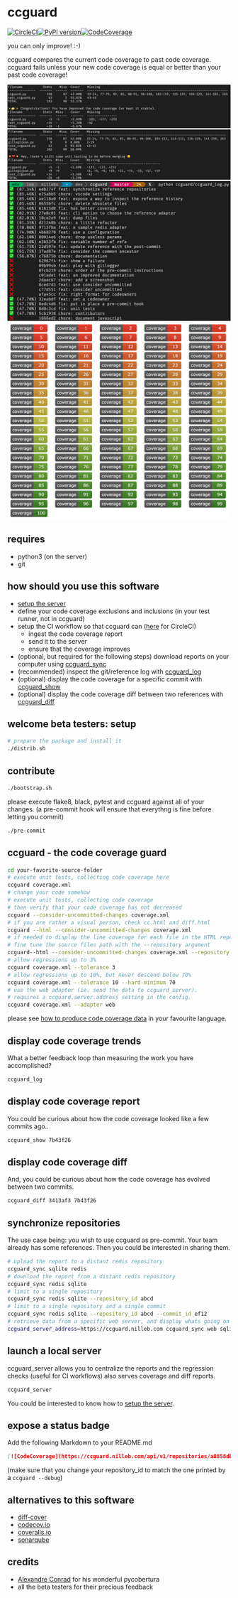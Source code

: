 # ccguard

[![CircleCI](https://circleci.com/gh/nilleb/ccguard.svg?style=svg)](https://circleci.com/gh/nilleb/ccguard)[![PyPI version](https://badge.fury.io/py/ccguard.svg)](https://badge.fury.io/py/ccguard)[![CodeCoverage](https://ccguard.nilleb.com/api/v1/repositories/a8858db8a0d483f8f6c8e74a5dc03b84bc9674f8/status_badge)](https://ccguard.nilleb.com/web/main/a8858db8a0d483f8f6c8e74a5dc03b84bc9674f8)

you can only improve! :-)

ccguard compares the current code coverage to past code coverage. ccguard fails unless your new code coverage is equal or better than your past code coverage!

![ccguard.py in action](https://github.com/nilleb/ccguard/blob/master/static/success.png?raw=true "ccguard.py in action")
![so bad, a regression](https://github.com/nilleb/ccguard/blob/master/static/failure.png?raw=true "so bad, a regression")
![trends](https://github.com/nilleb/ccguard/blob/master/static/log.png "cc is increasing!")
![all the status badges](https://github.com/nilleb/ccguard/blob/master/static/all_badges.png "expose your code coverage pride ;-)")

## requires

- python3 (on the server)
- git

## how should you use this software

- [setup the server](https://github.com/nilleb/ccguard/blob/master/docs/server-setup/server-setup-ubuntu.sh)
- define your code coverage exclusions and inclusions (in your test runner, not in ccguard)
- setup the CI workflow so that ccguard can ([here]((https://github.com/nilleb/ccguard/blob/master/docs/how%20to%20integrate%20ccguard%20in%20your%20CircleCI%20job.md)) for CircleCI)
  - ingest the code coverage report
  - send it to the server
  - ensure that the coverage improves
- (optional, but required for the following steps) download reports on your computer using [ccguard_sync](https://github.com/nilleb/ccguard#synchronize-repositories)
- (recommended) inspect the git/reference log with [ccguard_log](https://github.com/nilleb/ccguard#display-code-coverage-trends)
- (optional) display the code coverage for a specific commit with [ccguard_show](https://github.com/nilleb/ccguard#display-code-coverage-report)
- (optional) display the code coverage diff between two references with [ccguard_diff](https://github.com/nilleb/ccguard#display-code-coverage-diff)

## welcome beta testers: setup

```sh
# prepare the package and install it
./distrib.sh
```

## contribute

```sh
./bootstrap.sh
```

please execute flake8, black, pytest and ccguard against all of your changes.
(a pre-commit hook will ensure that everythng is fine before letting you commit)

```sh
./pre-commit
```

## ccguard - the code coverage guard

```sh
cd your-favorite-source-folder
# execute unit tests, collecting code coverage here
ccguard coverage.xml
# change your code somehow
# execute unit tests, collecting code coverage
# then verify that your code coverage has not decreased
ccguard --consider-uncommitted-changes coverage.xml
# if you are rather a visual person, check cc.html and diff.html
ccguard --html --consider-uncommitted-changes coverage.xml
# if needed to display the line coverage for each file in the HTML report,
# fine tune the source files path with the --repository argument
ccguard--html --consider-uncommitted-changes coverage.xml --repository src/
# allow regressions up to 3%
ccguard coverage.xml --tolerance 3
# allow regressions up to 10%, but never descend below 70%
ccguard coverage.xml --tolerance 10 --hard-minimum 70
# use the web adapter (ie. send the data to ccguard_server).
# requires a ccguard.server.address setting in the config.
ccguard coverage.xml --adapter web
```

please see [how to produce code coverage data](https://github.com/nilleb/ccguard/blob/master/docs/how%20to%20produce%20code%20coverage%20data.md) in your favourite language.

## display code coverage trends

What a better feedback loop than measuring the work you have accomplished?

```sh
ccguard_log
```

## display code coverage report

You could be curious about how the code coverage looked like a few commits ago..

```sh
ccguard_show 7b43f26
```

## display code coverage diff

And, you could be curious about how the code coverage has evolved between two commits.

```sh
ccguard_diff 3413af3 7b43f26
```

## synchronize repositories

The use case being: you wish to use ccguard as pre-commit. Your team already has some references.
Then you could be interested in sharing them.

```sh
# upload the report to a distant redis repository
ccguard_sync sqlite redis
# download the report from a distant redis repository
ccguard_sync redis sqlite
# limit to a single repository
ccguard_sync redis sqlite --repository_id abcd
# limit to a single repository and a single commit
ccguard_sync redis sqlite --repository_id abcd --commit_id ef12
# retrieve data from a specific web server, and display whats going on behind the scenes
ccguard_server_address=https://ccguard.nilleb.com ccguard_sync web sqlite --debug
```

## launch a local server

ccguard_server allows you to centralize the reports and the regression checks (useful for CI workflows)
also serves coverage and diff reports.

```sh
ccguard_server
```

You could be interested to know how to [setup the server](https://github.com/nilleb/ccguard/blob/master/docs/server-setup/server-setup-ubuntu.sh).

## expose a status badge

Add the following Markdown to your README.md

```md
[![CodeCoverage](https://ccguard.nilleb.com/api/v1/repositories/a8858db8a0d483f8f6c8e74a5dc03b84bc9674f8/status_badge)](https://ccguard.nilleb.com/web/main/a8858db8a0d483f8f6c8e74a5dc03b84bc9674f8)
```

(make sure that you change your repository_id to match the one printed by a `ccguard --debug`)

## alternatives to this software

- [diff-cover](https://github.com/Bachmann1234/diff_cover)
- [codecov.io](https://codecov.io/)
- [coveralls.io](https://coveralls.io/)
- [sonarqube](https://www.sonarqube.org/)

## credits

- [Alexandre Conrad](https://pypi.org/user/aconrad/) for his wonderful pycobertura
- all the beta testers for their precious feedback

